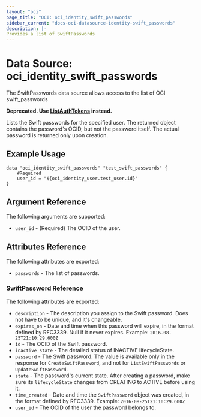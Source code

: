 ```yaml
---
layout: "oci"
page_title: "OCI: oci_identity_swift_passwords"
sidebar_current: "docs-oci-datasource-identity-swift_passwords"
description: |-
Provides a list of SwiftPasswords
---
```

# Data Source: oci_identity_swift_passwords
The SwiftPasswords data source allows access to the list of OCI swift_passwords

**Deprecated. Use [ListAuthTokens](https://docs.us-phoenix-1.oraclecloud.com/api/#/en/identity/20160918/AuthToken/ListAuthTokens) instead.**

Lists the Swift passwords for the specified user. The returned object contains the password's OCID, but not
the password itself. The actual password is returned only upon creation.


## Example Usage

```hcl
data "oci_identity_swift_passwords" "test_swift_passwords" {
	#Required
	user_id = "${oci_identity_user.test_user.id}"
}
```

## Argument Reference

The following arguments are supported:

* `user_id` - (Required) The OCID of the user.


## Attributes Reference

The following attributes are exported:

* `passwords` - The list of passwords.

### SwiftPassword Reference

The following attributes are exported:

* `description` - The description you assign to the Swift password. Does not have to be unique, and it's changeable.
* `expires_on` - Date and time when this password will expire, in the format defined by RFC3339. Null if it never expires.  Example: `2016-08-25T21:10:29.600Z` 
* `id` - The OCID of the Swift password.
* `inactive_state` - The detailed status of INACTIVE lifecycleState.
* `password` - The Swift password. The value is available only in the response for `CreateSwiftPassword`, and not for `ListSwiftPasswords` or `UpdateSwiftPassword`. 
* `state` - The password's current state. After creating a password, make sure its `lifecycleState` changes from CREATING to ACTIVE before using it. 
* `time_created` - Date and time the `SwiftPassword` object was created, in the format defined by RFC3339.  Example: `2016-08-25T21:10:29.600Z` 
* `user_id` - The OCID of the user the password belongs to.


